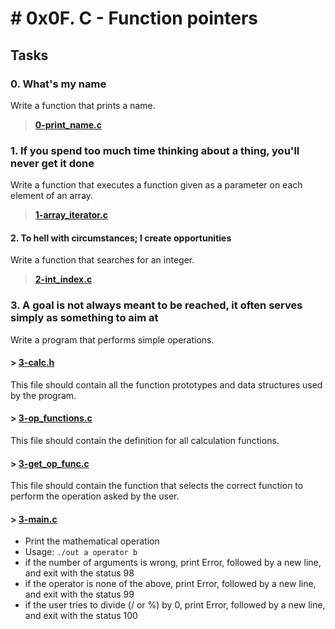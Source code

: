 
# # 0x0F. C - Function pointers



## Tasks
### 0. What's my name
Write a function that prints a name.

> [**0-print_name.c**](https://github.com/andresdiaz10/holbertonschool-low_level_programming/blob/main/0x0F-function_pointers/0-print_name.c)
### 1. If you spend too much time thinking about a thing, you'll never get it done
Write a function that executes a function given as a parameter on each element of an array.

> [**1-array_iterator.c**](https://github.com/andresdiaz10/holbertonschool-low_level_programming/blob/main/0x0F-function_pointers/1-array_iterator.c)
#### 2. To hell with circumstances; I create opportunities
Write a function that searches for an integer.
> [**2-int_index.c**](https://github.com/andresdiaz10/holbertonschool-low_level_programming/blob/main/0x0F-function_pointers/2-int_index.c)
### 3. A goal is not always meant to be reached, it often serves simply as something to aim at
Write a program that performs simple operations.
#### > [**3-calc.h**](https://github.com/andresdiaz10/holbertonschool-low_level_programming/blob/main/0x0F-function_pointers/3-calc.h)
This file should contain all the function prototypes and data structures used by the program.
#### > [**3-op_functions.c**](https://github.com/andresdiaz10/holbertonschool-low_level_programming/blob/main/0x0F-function_pointers/3-op_functions.c)
This file should contain the definition for all calculation functions.
#### > [**3-get_op_func.c**](https://github.com/andresdiaz10/holbertonschool-low_level_programming/blob/main/0x0F-function_pointers/3-get_op_func.c)
This file should contain the function that selects the correct function to perform the operation asked by the user.
#### > [**3-main.c**](https://github.com/andresdiaz10/holbertonschool-low_level_programming/blob/main/0x0F-function_pointers/3-main.c)
- Print the mathematical operation
- Usage:  `./out a operator b`
- if the number of arguments is wrong, print Error, followed by a new line, and exit with the status 98
- if the operator is none of the above, print Error, followed by a new line, and exit with the status 99
- if the user tries to divide (/ or %) by 0, print Error, followed by a new line, and exit with the status 100
